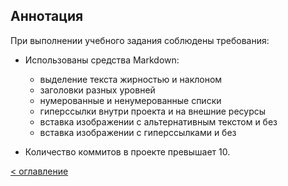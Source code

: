 ## Аннотация

При выполнении учебного задания соблюдены требования:

- Использованы средства Markdown:

  - выделение текста жирностью и наклоном
  - заголовки разных уровней
  - нумерованные и ненумерованные списки
  - гиперссылки внутри проекта и на внешние ресурсы
  - вставка изображении с альтернативным текстом и без
  - вставка изображении с гиперссылками и без

- Количество коммитов в проекте превышает 10.


[< оглавление](../README.md)

